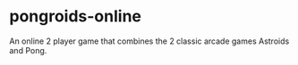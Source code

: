 # pongroids-online
An online 2 player game that combines the 2 classic arcade games Astroids and Pong.  
